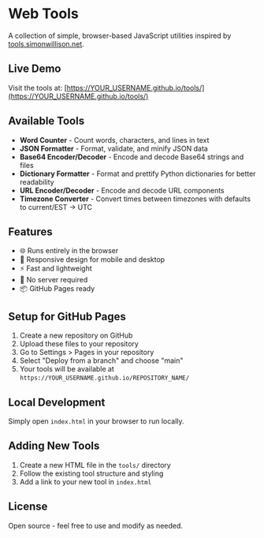 # Web Tools

A collection of simple, browser-based JavaScript utilities inspired by [tools.simonwillison.net](https://tools.simonwillison.net/).

## Live Demo

Visit the tools at: [https://YOUR_USERNAME.github.io/tools/](https://YOUR_USERNAME.github.io/tools/)

## Available Tools

- **Word Counter** - Count words, characters, and lines in text
- **JSON Formatter** - Format, validate, and minify JSON data
- **Base64 Encoder/Decoder** - Encode and decode Base64 strings and files
- **Dictionary Formatter** - Format and prettify Python dictionaries for better readability
- **URL Encoder/Decoder** - Encode and decode URL components
- **Timezone Converter** - Convert times between timezones with defaults to current/EST → UTC

## Features

- 🌐 Runs entirely in the browser
- 📱 Responsive design for mobile and desktop
- ⚡ Fast and lightweight
- 🔧 No server required
- 📦 GitHub Pages ready

## Setup for GitHub Pages

1. Create a new repository on GitHub
2. Upload these files to your repository
3. Go to Settings > Pages in your repository
4. Select "Deploy from a branch" and choose "main"
5. Your tools will be available at `https://YOUR_USERNAME.github.io/REPOSITORY_NAME/`

## Local Development

Simply open `index.html` in your browser to run locally.

## Adding New Tools

1. Create a new HTML file in the `tools/` directory
2. Follow the existing tool structure and styling
3. Add a link to your new tool in `index.html`

## License

Open source - feel free to use and modify as needed.